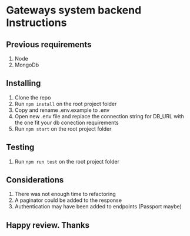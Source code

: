 # Gateways system backend Instructions

## Previous requirements

 1. Node
 2. MongoDb

## Installing

 1. Clone the repo
 2. Run `npm install` on the root project folder
 3. Copy and rename .env.example to .env
 4. Open new .env file and replace the connection string for DB_URL with the one fit your db conection requirements
 5. Run `npm start` on the root project folder

## Testing

 1. Run `npm run test` on the root project folder

## Considerations

 1. There was not enough time to refactoring
 2. A paginator could be added to the response
 3. Authentication may have been added to endpoints
(Passport maybe)

## Happy review. Thanks